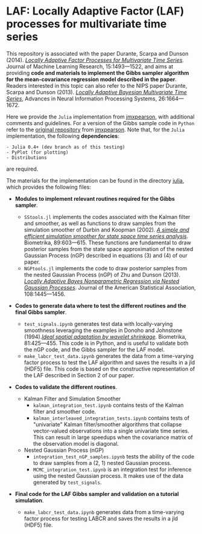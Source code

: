 # LAF: Locally Adaptive Factor (LAF) processes for multivariate time series

This repository is associated with the paper Durante, Scarpa and Dunson (2014). [*Locally Adaptive Factor Processes for Multivariate Time Series*](http://jmlr.org/papers/v15/durante14a.html). Journal of Machine Learning Research, 15:1493—1522, and aims at providing **code and materials to implement the Gibbs sampler algorithm for the mean-covariance regression model described in the paper**. Readers interested in this topic can also refer to the NIPS paper Durante, Scarpa and Dunson (2013). [*Locally Adaptive Bayesian Multivariate Time Series*](http://papers.nips.cc/paper/5115-locally-adaptive-bayesian-multivariate-time-series), Advances in Neural Information Processing Systems, 26:1664—1672.

Here we provide the `Julia` implementation from [jmxpearson](https://github.com/jmxpearson), with additional comments and guidelines. For a version of the Gibbs sample code in `Python` refer to the [original repository](https://github.com/jmxpearson/laf) from [jmxpearson](https://github.com/jmxpearson). Note that, for the `Julia` implementation, the following **dependencies**:

    - Julia 0.4+ (dev branch as of this testing)
    - PyPlot (for plotting)
    - Distributions

are required. 

The materials for the implementation can be found in the directory [julia](https://github.com/danieledurante/LAF/tree/master/julia), which provides the following files:

- **Modules to implement relevant routines required for the Gibbs sampler**.
    - `SStools.jl` implements the codes associated with the Kalman filter and smoother, as well as functions to draw samples from the simulation smoother of Durbin and Koopman (2002). [*A simple and efficient simulation smoother for state space time
series analysis*](http://biomet.oxfordjournals.org/content/89/3/603.short). Biometrika, 89:603—615. These functions are fundamental to draw posterior samples from the state space approximation of the nested Gaussian Process (nGP) described in equations (3) and (4) of our paper.
    - `NGPtools.jl` implements the code to draw posterior samples from the nested Gaussian Process (nGP) of Zhu and Dunson (2013). [*Locally Adaptive Bayes Nonparametric Regression via Nested Gaussian Processes*](http://amstat.tandfonline.com/doi/abs/10.1080/01621459.2013.838568#.VdsWUNNViko). Journal of the American Statistical Association, 108:1445—1456.

- **Codes to generate data where to test the different routines and the final Gibbs sampler**.
    - `test_signals.ipynb` generates test data with locally-varying smoothness leveraging the examples in Donoho and Johnstone (1994).[*Ideal spatial adaptation by wavelet shrinkage*](http://biomet.oxfordjournals.org/content/81/3/425.short). Biometrika, 81:425—455. This code is in Python, and is useful to validate both the nGP code, and the Gibbs sampler for the LAF model.
    - `make_labcr_test_data.ipynb` generates the data from a time-varying factor process to test the LAF algorithm and saves the results in a jld (HDF5) file. This code is based on the constructive representation of the LAF described in Section 2 of our paper.

- **Codes to validate the different routines**.
    - Kalman Filter and Simulation Smoother
        - `kalman_integration_test.ipynb` contains tests of the Kalman filter and smoother code.
        - `kalman_interleaved_integration_tests.ipynb` contains tests of "univariate" Kalman filter/smoother algorithms that collapse vector-valued observations into a single univariate time series. This can result in large speedups when the covariance matrix of the observation model is diagonal.
    - Nested Gaussian Process (nGP)
        - `integration_test_nGP_samples.ipynb` tests the ability of the code to draw samples from a (2, 1) nested Gaussian process.
        - `MCMC_integration_test.ipynb` is an integration test for inference using the nested Gaussian process. It makes use of the data generated by `test_signals`.

- **Final code for the LAF Gibbs sampler and validation on a tutorial simulation**.
    - `make_labcr_test_data.ipynb` generates data from a time-varying factor process for testing LABCR and saves the results in a jld (HDF5) file.

